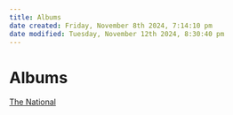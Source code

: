```yaml
---
title: Albums
date created: Friday, November 8th 2024, 7:14:10 pm
date modified: Tuesday, November 12th 2024, 8:30:40 pm
---
```

# Albums

[The National](./the-national.md)